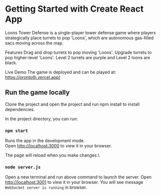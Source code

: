 # Getting Started with Create React App

Loons Tower Defense is a single-player tower defense game where players strategically place turrets to pop 'Loons', which are autonomous gas-filled sacs moving across the map.

Features
Drag and drop turrets to pop moving 'Loons'.
Upgrade turrets to pop higher-level 'Loons'.
Level 2 turrets are purple and Level 2 loons are black.

Live Demo
The game is deployed and can be played at: https://prontoth.vercel.app/

## Run the game locally
Clone the project and open the project and run npm install to install dependencies. 

In the project directory, you can run:

### `npm start`

Runs the app in the development mode.\
Open [http://localhost:3000](http://localhost:3000) to view it in your browser.

The page will reload when you make changes.\

### `node server.js`

Open a new terminal and run above command to launch the server.
Open [http://localhost:3001](http://localhost:3001) to view it in your browser.
You will see message `WebSocket server is running` in browser.

